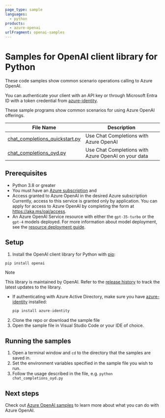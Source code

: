 ```yaml
---
page_type: sample
languages:
  - python
products:
  - azure-openai
urlFragment: openai-samples
---
```


# Samples for OpenAI client library for Python

These code samples show common scenario operations calling to Azure OpenAI.

You can authenticate your client with an API key or through Microsoft Entra ID with a token credential from [azure-identity][azure_identity].

These sample programs show common scenarios for using Azure OpenAI offerings.

|**File Name**|**Description**|
|----------------|-------------|
|[chat_completions_quickstart.py][chat_completions_quickstart]|Use Chat Completions with Azure OpenAI|
|[chat_completions_oyd.py][chat_completions_oyd]|Use Chat Completions with Azure OpenAI on your data|

## Prerequisites

* Python 3.8 or greater
* You must have an [Azure subscription][azure_subscription] and
* Access granted to Azure OpenAI in the desired Azure subscription
  Currently, access to this service is granted only by application. You can apply for access to Azure OpenAI by completing the form at <https://aka.ms/oai/access>.
* An Azure OpenAI Service resource with either the `gpt-35-turbo` or the `gpt-4` models deployed. For more information about model deployment, see the [resource deployment guide][aoai-resource_deployment].

## Setup

1. Install the OpenAI client library for Python with [pip][pip]:

```bash
pip install openai
```

> [!NOTE]
> This library is maintained by OpenAI. Refer to the [release history][versioning_history] to track the latest updates to the library.

* If authenticating with Azure Active Directory, make sure you have [azure-identity][azure_identity_pip] installed:

  ```bash
  pip install azure-identity
  ```

2. Clone the repo or download the sample file
3. Open the sample file in Visual Studio Code or your IDE of choice.

## Running the samples

1. Open a terminal window and `cd` to the directory that the samples are saved in.
2. Set the environment variables specified in the sample file you wish to run.
3. Follow the usage described in the file, e.g. `python chat_completions_oyd.py`

## Next steps

Check out [Azure OpenAI samples][aoai_samples] to learn more about
what you can do with Azure OpenAI.

[versioning_history]: https://github.com/openai/openai-python/releases
[azure_identity]: https://github.com/Azure/azure-sdk-for-python/tree/main/sdk/identity/azure-identity
[chat_completions_quickstart]: https://github.com/Azure/azure-sdk-for-python/tree/main/sdk/openai/azure-openai/samples/chat_completions_quickstart.py
[chat_completions_oyd]: https://github.com/Azure/azure-sdk-for-python/tree/main/sdk/openai/azure-openai/samples/chat_completions_oyd.py
[pip]: https://pypi.org/project/pip/
[azure_subscription]: https://azure.microsoft.com/free/
[azure_identity_pip]: https://pypi.org/project/azure-identity/
[aoai_samples]: https://aka.ms/azai
[aoai-resource_deployment]: https://learn.microsoft.com/azure/ai-services/openai/how-to/create-resource
